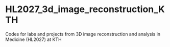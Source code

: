 # HL2027_3d_image_reconstruction_KTH
Codes for labs and projects from 3D image reconstruction and analysis in Medicine (HL2027) at KTH
